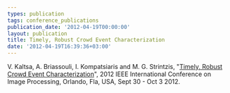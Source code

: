 ```yaml
---
types: publication
tags: conference_publications
publication_date: '2012-04-19T00:00:00'
layout: publication
title: Timely, Robust Crowd Event Characterization
date: '2012-04-19T16:39:36+03:00'
---
```

<p>V. Kaltsa, A. Briassouli, I. Kompatsiaris and M. G. Strintzis, "<a href="http://mklab.iti.gr/mklab_people/~abria/icip_crowds.pdf">Timely, Robust Crowd Event Characterization</a>", 2012 IEEE International Conference on Image Processing, Orlando, Fla, USA, Sept 30 - Oct 3 2012.&nbsp;</p>
